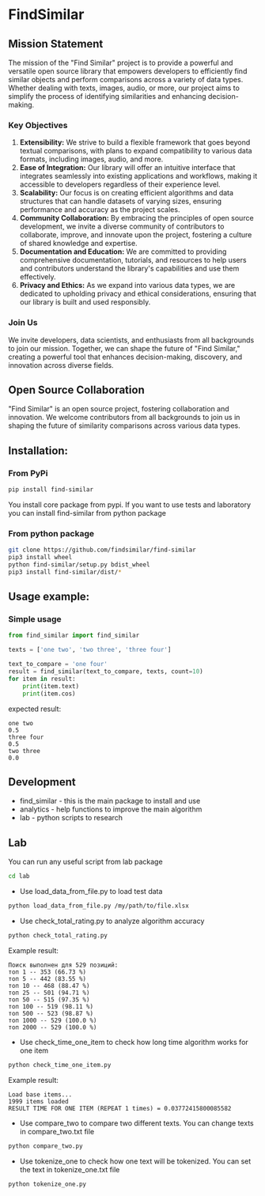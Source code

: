 # FindSimilar

## Mission Statement

The mission of the "Find Similar" project is to provide a powerful and versatile open source library that empowers developers to efficiently find similar objects and perform comparisons across a variety of data types. Whether dealing with texts, images, audio, or more, our project aims to simplify the process of identifying similarities and enhancing decision-making.

### Key Objectives

1. **Extensibility:** We strive to build a flexible framework that goes beyond textual comparisons, with plans to expand compatibility to various data formats, including images, audio, and more.
2. **Ease of Integration:** Our library will offer an intuitive interface that integrates seamlessly into existing applications and workflows, making it accessible to developers regardless of their experience level.
3. **Scalability:** Our focus is on creating efficient algorithms and data structures that can handle datasets of varying sizes, ensuring performance and accuracy as the project scales.
4. **Community Collaboration:** By embracing the principles of open source development, we invite a diverse community of contributors to collaborate, improve, and innovate upon the project, fostering a culture of shared knowledge and expertise.
5. **Documentation and Education:** We are committed to providing comprehensive documentation, tutorials, and resources to help users and contributors understand the library's capabilities and use them effectively.
6. **Privacy and Ethics:** As we expand into various data types, we are dedicated to upholding privacy and ethical considerations, ensuring that our library is built and used responsibly.

### Join Us

We invite developers, data scientists, and enthusiasts from all backgrounds to join our mission. Together, we can shape the future of "Find Similar," creating a powerful tool that enhances decision-making, discovery, and innovation across diverse fields.

## Open Source Collaboration

"Find Similar" is an open source project, fostering collaboration and innovation. We welcome contributors from all backgrounds to join us in shaping the future of similarity comparisons across various data types.

## Installation:

### From PyPi

```bash
pip install find-similar
```

You install core package from pypi. If you want to use tests and laboratory you can install find-similar from python package

### From python package

```bash
git clone https://github.com/findsimilar/find-similar
pip3 install wheel
python find-similar/setup.py bdist_wheel
pip3 install find-similar/dist/*
```

## Usage example:

### Simple usage

```python
from find_similar import find_similar

texts = ['one two', 'two three', 'three four']

text_to_compare = 'one four'
result = find_similar(text_to_compare, texts, count=10)
for item in result:
    print(item.text)
    print(item.cos)
```

expected result:
```
one two
0.5
three four
0.5
two three
0.0
```

Development
--------
* find_similar - this is the main package to install and use
* analytics - help functions to improve the main algorithm
* lab - python scripts to research

## Lab

You can run any useful script from lab package
```bash
cd lab
```
* Use load_data_from_file.py to load test data
```bash
python load_data_from_file.py /my/path/to/file.xlsx
```
* Use check_total_rating.py to analyze algorithm accuracy
```bash
python check_total_rating.py
```
Example result:
```
Поиск выполнен для 529 позиций:
топ 1 -- 353 (66.73 %)
топ 5 -- 442 (83.55 %)
топ 10 -- 468 (88.47 %)
топ 25 -- 501 (94.71 %)
топ 50 -- 515 (97.35 %)
топ 100 -- 519 (98.11 %)
топ 500 -- 523 (98.87 %)
топ 1000 -- 529 (100.0 %)
топ 2000 -- 529 (100.0 %)
```

* Use check_time_one_item to check how long time algorithm works for one item
```bash
python check_time_one_item.py
```
Example result:
```
Load base items...
1999 items loaded
RESULT TIME FOR ONE ITEM (REPEAT 1 times) = 0.03772415800085582
```

* Use compare_two to compare two different texts. You can change texts in compare_two.txt file
```bash
python compare_two.py
```

* Use tokenize_one to check how one text will be tokenized. You can set the text in tokenize_one.txt file
```bash
python tokenize_one.py
```
